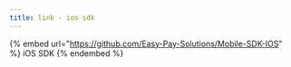 ```yaml
---
title: link - ios sdk
---
```


{% embed url="https://github.com/Easy-Pay-Solutions/Mobile-SDK-IOS" %}
iOS SDK
{% endembed %}
